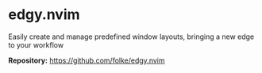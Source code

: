 # edgy.nvim

Easily create and manage predefined window layouts, bringing a new edge to your workflow

**Repository:** <https://github.com/folke/edgy.nvim>
